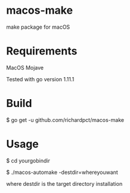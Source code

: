 # macos-make
make package for macOS

# Requirements
MacOS Mojave

Tested with go version 1.11.1

# Build
$ go get -u github.com/richardpct/macos-make

# Usage
$ cd yourgobindir

$ ./macos-automake -destdir=whereyouwant

where destdir is the target directory installation
